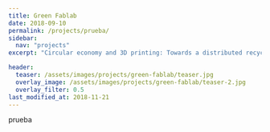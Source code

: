 ```yaml
---
title: Green Fablab
date: 2018-09-10
permalink: /projects/prueba/
sidebar:
  nav: "projects"
excerpt: "Circular economy and 3D printing: Towards a distributed recycling paradigm"

header:
  teaser: /assets/images/projects/green-fablab/teaser.jpg
  overlay_image: /assets/images/projects/green-fablab/teaser-2.jpg
  overlay_filter: 0.5
last_modified_at: 2018-11-21
---
```


prueba